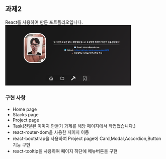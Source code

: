 ## 과제2

React를 사용하여 만든 포트폴리오입니다.
<img src="src/Images/front_2.png" alt="front" width="400px">

### 구현 사항

- Home page
- Stacks page
- Project page 
- Task(전달된 이미지 만들기 과제를 해당 페이지에서 작업했습니다.)
- react-router-dom을 사용한 페이지 이동
- react-bootstrap을 사용하여 Project page에 Card,Modal,Accordion,Button 기능 구현
- react-tooltip을 사용하여 페이지 하단에 메뉴버튼을 구현



